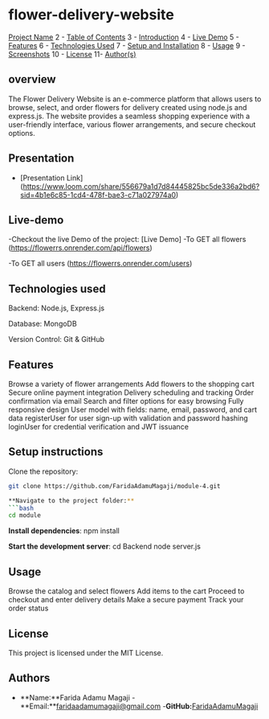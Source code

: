 # flower-delivery-website

[Project Name](#project-name)
2 - [Table of Contents](#table-of-contents)
3 - [Introduction](#introduction)
4 - [Live Demo](#live-demo)
5 - [Features](#features)
6 - [Technologies Used](#technologies-used)
7 - [Setup and Installation](#setup-and-installation)
8 - [Usage](#usage)
9 - [Screenshots](#screenshots)
10 - [License](#license)
11- [Author(s)](#authors)


## overview
The Flower Delivery Website is an e-commerce platform that allows users to browse, select, and order flowers for delivery created using node.js and express.js. The website provides a seamless shopping experience with a user-friendly interface, various flower arrangements, and secure checkout options. 


## Presentation <a name="Presentation"></a>
- [Presentation Link] (https://www.loom.com/share/556679a1d7d84445825bc5de336a2bd6?sid=4b1e6c85-1cd4-478f-bae3-c71a027974a0)


## Live-demo 
-Checkout the live Demo of the project: [Live Demo] 
-To GET all flowers (https://flowerrs.onrender.com/api/flowers)

-To GET all users (https://flowerrs.onrender.com/users)

## Technologies used
Backend: Node.js, Express.js

Database: MongoDB

Version Control: Git & GitHub

## Features
Browse a variety of flower arrangements
Add flowers to the shopping cart
Secure online payment integration
Delivery scheduling and tracking
Order confirmation via email
Search and filter options for easy browsing
Fully responsive design
 User model with fields: name, email, password, and cart data
 registerUser for user sign-up with validation and password hashing
loginUser for credential verification and JWT issuance

## Setup instructions
Clone the repository:
```bash 
git clone https://github.com/FaridaAdamuMagaji/module-4.git 

**Navigate to the project folder:**
```bash 
cd module
```

**Install dependencies**:
npm install

**Start the development server**:
cd Backend
node server.js


## Usage
Browse the catalog and select flowers
Add items to the cart
Proceed to checkout and enter delivery details
Make a secure payment
Track your order status


## License
This project is licensed under the MIT License. 
## Authors 
- **Name:**Farida Adamu Magaji
-**Email:**faridaadamumagaji@gmail.com
-**GitHub:**[FaridaAdamuMagaji]( https://github.com/FaridaAdamuMagaji)